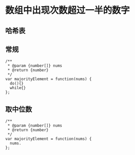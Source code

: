 # 数组中出现次数超过一半的数字
## 哈希表

## 常规
```
/**
 * @param {number[]} nums
 * @return {number}
 */
var majorityElement = function(nums) {
  do(){}
  while{}
};
```

## 取中位数
```
/**
 * @param {number[]} nums
 * @return {number}
 */
var majorityElement = function(nums) {
  nums.
};
```